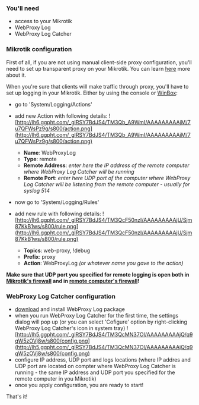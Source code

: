 ### You'll need ###
  * access to your Mikrotik
  * WebProxy Log
  * WebProxy Log Catcher

### Mikrotik configuration ###

First of all, if you are not using manual client-side proxy configuration, you'll need to set up transparent proxy on your Mikrotik. You can learn [here](http://wiki.mikrotik.com/wiki/How_to_make_transparent_web_proxy) more about it.

When you're sure that clients will make traffic through proxy, you'll have to set up logging in your Mikrotik. Either by using the console or [WinBox](http://wiki.mikrotik.com/wiki/Manual:Winbox):

  * go to 'System/Logging/Actions'
  * add new Action with following details:
![http://lh6.ggpht.com/_glRSY7BdJS4/TM3Qb_A9WmI/AAAAAAAAAjM/7u7QFWsPz9g/s800/action.png](http://lh6.ggpht.com/_glRSY7BdJS4/TM3Qb_A9WmI/AAAAAAAAAjM/7u7QFWsPz9g/s800/action.png)
    * **Name**: WebProxyLog
    * **Type**: remote
    * **Remote Address**: _enter  here the IP address of the remote computer where WebProxy Log Catcher will be running_
    * **Remote Port**: _enter here UDP port of the computer where WebProxy Log Catcher will be listening from the remote computer - usually for syslog 514_

  * now go to 'System/Logging/Rules'
  * add new rule with following details:
![http://lh6.ggpht.com/_glRSY7BdJS4/TM3QcF50nzI/AAAAAAAAAjU/Sjm87KkB1ws/s800/rule.png](http://lh6.ggpht.com/_glRSY7BdJS4/TM3QcF50nzI/AAAAAAAAAjU/Sjm87KkB1ws/s800/rule.png)
    * **Topics**: web-proxy, !debug
    * **Prefix**: proxy
    * **Action**: WebProxyLog _(or whatever name you gave to the action)_

**Make sure that UDP port you specified for remote logging is open both in [Mikrotik's firewall](http://wiki.mikrotik.com/wiki/Manual:IP/Firewall/Filter) and in [remote computer's firewall](http://windows.microsoft.com/en-us/windows7/Open-a-port-in-Windows-Firewall)!**

### WebProxy Log Catcher configuration ###
  * [download](http://code.google.com/p/webproxy-log/downloads/list) and install WebProxy Log package
  * when you run WebProxy Log Catcher for the first time, the settings dialog will pop up (or you can select 'Cofigure' option by right-clicking WebProxy Log Catcher's icon in system tray)
![http://lh5.ggpht.com/_glRSY7BdJS4/TM3QcMN37OI/AAAAAAAAAjQ/q9qW5zOVj8w/s800/config.png](http://lh5.ggpht.com/_glRSY7BdJS4/TM3QcMN37OI/AAAAAAAAAjQ/q9qW5zOVj8w/s800/config.png)
  * configure IP address, UDP port and logs locations (where IP addres and UDP port are located on compter where WebProxy Log Catcher is running - the same IP address and UDP port you specified for the remote computer in you Mikrotik)
  * once you apply configuration, you are ready to start!

That's it!
